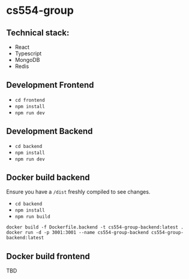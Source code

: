 # cs554-group

## Technical stack:

- React
- Typescript
- MongoDB
- Redis

## Development Frontend

- `cd frontend`
- `npm install`
- `npm run dev`

## Development Backend

- `cd backend`
- `npm install`
- `npm run dev`

## Docker build backend

Ensure you have a `/dist` freshly compiled to see changes.

- `cd backend`
- `npm install`
- `npm run build`

```
docker build -f Dockerfile.backend -t cs554-group-backend:latest .
docker run -d -p 3001:3001 --name cs554-group-backend cs554-group-backend:latest
```

## Docker build frontend

TBD
